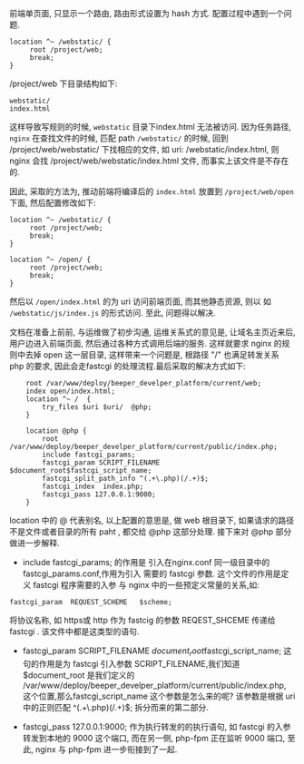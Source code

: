 前端单页面, 只显示一个路由, 路由形式设置为 hash 方式. 
配置过程中遇到一个问题.

```
location ^~ /webstatic/ {
     root /project/web;
     break;
}
```

/project/web 下目录结构如下:

```
webstatic/
index.html
```

这样导致写规则的时候, `webstatic` 目录下index.html 无法被访问. 因为任务路径, `nginx` 在查找文件的时候, 匹配 path `/webstatic/` 的时候, 回到  /project/web/webstatic/ 下找相应的文件, 如 uri: /webstatic/index.html, 则 nginx 会找 /project/web/webstatic/index.html 文件, 而事实上该文件是不存在的.

因此, 采取的方法为, 推动前端将编译后的 `index.html` 放置到 `/project/web/open` 下面, 然后配置修改如下:

```
location ^~ /webstatic/ {
     root /project/web;
     break;
}

location ^~ /open/ {
     root /project/web;
     break;
}
```
然后以 `/open/index.html` 的为 uri 访问前端页面, 而其他静态资源, 则以 如 `/webstatic/js/index.js` 的形式访问.
至此, 问题得以解决.

文档在准备上前前, 与运维做了初步沟通, 运维关系式的意见是, 让域名主页近来后, 用户边进入前端页面, 然后通过各种方式调用后端的服务. 这样就要求 nginx 的规则中去掉 open 这一层目录, 这样带来一个问题是,  根路径 "/" 也满足转发关系 php 的要求, 因此会走fastcgi 的处理流程.最后采取的解决方式如下:

``` 
    root /var/www/deploy/beeper_develper_platform/current/web;
    index open/index.html;
    location ^~ /  {
        try_files $uri $uri/  @php;
    }   
                                                                                                                                                  
    location @php {
        root /var/www/deploy/beeper_develper_platform/current/public/index.php;
        include fastcgi_params;
        fastcgi_param SCRIPT_FILENAME $document_root$fastcgi_script_name;
        fastcgi_split_path_info ^(.+\.php)(/.+)$;
        fastcgi_index  index.php;
        fastcgi_pass 127.0.0.1:9000;
    }   
 ```

location 中的 @ 代表别名, 以上配置的意思是, 做 web 根目录下, 如果请求的路径不是文件或者目录的所有 paht , 都交给 @php 这部分处理. 接下来对 @php 部分做进一步解释. 

* include fastcgi_params; 的作用是 引入在nginx.conf 同一级目录中的fastcgi_params.conf,作用为引入 需要的 fastcgi 参数. 这个文件的作用是定义 fastcgi 程序需要的入参 与 nginx 中的一些预定义常量的关系,如:

```
fastcgi_param  REQUEST_SCHEME   $scheme;
```

将协议名称, 如 https或 http 作为 fastcig 的参数 REQEST_SHCEME 传递给 fastcgi .
该文件中都是这类型的语句.

* fastcgi_param SCRIPT_FILENAME $document_root$fastcgi_script_name; 这句的作用是为 fastcgi 引入参数 SCRIPT_FILENAME,我们知道 $document_root 是我们定义的 /var/www/deploy/beeper_develper_platform/current/public/index.php, 这个位置,那么fastcgi_script_name 这个参数是怎么来的呢? 该参数是根据 uri 中的正则匹配 ^(.+\.php)(/.+)$; 拆分而来的第二部分.

* fastcgi_pass 127.0.0.1:9000; 作为执行转发的的执行语句, 如 fastcgi 的入参转发到本地的 9000 这个端口, 而在另一侧, php-fpm 正在监听 9000 端口, 至此, nginx 与 php-fpm 进一步衔接到了一起.




